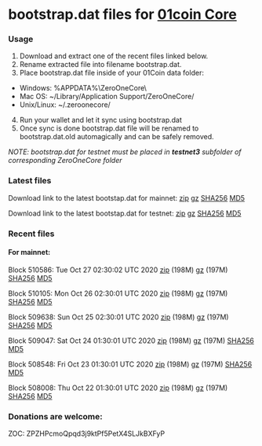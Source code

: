 # bootstrap.dat files for [01coin Core](https://01coin.io)

### Usage

1. Download and extract one of the recent files linked below.
2. Rename extracted file into filename bootstrap.dat.
3. Place bootstrap.dat file inside of your 01Coin data folder:
 - Windows: %APPDATA%\ZeroOneCore\
 - Mac OS: ~/Library/Application Support/ZeroOneCore/
 - Unix/Linux: ~/.zeroonecore/
4. Run your wallet and let it sync using bootstrap.dat
5. Once sync is done bootstrap.dat file will be renamed to bootstrap.dat.old automagically and can be safely removed.

_NOTE: bootstrap.dat for testnet must be placed in **testnet3** subfolder of corresponding ZeroOneCore folder_

### Latest files
Download link to the latest bootstap.dat for mainnet: [zip](https://files.01coin.io/mainnet/bootstrap.dat.zip) [gz](https://files.01coin.io/mainnet/bootstrap.dat.tar.gz) [SHA256](https://files.01coin.io/mainnet/sha256.txt) [MD5](https://files.01coin.io/mainnet/md5.txt)

Download link to the latest bootstap.dat for testnet: [zip](https://files.01coin.io/testnet/bootstrap.dat.zip) [gz](https://files.01coin.io/testnet/bootstrap.dat.tar.gz) [SHA256](https://files.01coin.io/testnet/sha256.txt) [MD5](https://files.01coin.io/testnet/md5.txt)

### Recent files

#### For mainnet:

Block 510586: Tue Oct 27 02:30:02 UTC 2020 [zip](https://files.01coin.io/mainnet/2020-10-27/bootstrap.dat.zip) (198M) [gz](https://files.01coin.io/mainnet/2020-10-27/bootstrap.dat.tar.gz) (197M) [SHA256](https://files.01coin.io/mainnet/2020-10-27/sha256.txt) [MD5](https://files.01coin.io/mainnet/2020-10-27/md5.txt)

Block 510105: Mon Oct 26 02:30:01 UTC 2020 [zip](https://files.01coin.io/mainnet/2020-10-26/bootstrap.dat.zip) (198M) [gz](https://files.01coin.io/mainnet/2020-10-26/bootstrap.dat.tar.gz) (197M) [SHA256](https://files.01coin.io/mainnet/2020-10-26/sha256.txt) [MD5](https://files.01coin.io/mainnet/2020-10-26/md5.txt)

Block 509638: Sun Oct 25 02:30:01 UTC 2020 [zip](https://files.01coin.io/mainnet/2020-10-25/bootstrap.dat.zip) (198M) [gz](https://files.01coin.io/mainnet/2020-10-25/bootstrap.dat.tar.gz) (197M) [SHA256](https://files.01coin.io/mainnet/2020-10-25/sha256.txt) [MD5](https://files.01coin.io/mainnet/2020-10-25/md5.txt)

Block 509047: Sat Oct 24 01:30:01 UTC 2020 [zip](https://files.01coin.io/mainnet/2020-10-24/bootstrap.dat.zip) (198M) [gz](https://files.01coin.io/mainnet/2020-10-24/bootstrap.dat.tar.gz) (197M) [SHA256](https://files.01coin.io/mainnet/2020-10-24/sha256.txt) [MD5](https://files.01coin.io/mainnet/2020-10-24/md5.txt)

Block 508548: Fri Oct 23 01:30:01 UTC 2020 [zip](https://files.01coin.io/mainnet/2020-10-23/bootstrap.dat.zip) (198M) [gz](https://files.01coin.io/mainnet/2020-10-23/bootstrap.dat.tar.gz) (197M) [SHA256](https://files.01coin.io/mainnet/2020-10-23/sha256.txt) [MD5](https://files.01coin.io/mainnet/2020-10-23/md5.txt)

Block 508008: Thu Oct 22 01:30:01 UTC 2020 [zip](https://files.01coin.io/mainnet/2020-10-22/bootstrap.dat.zip) (198M) [gz](https://files.01coin.io/mainnet/2020-10-22/bootstrap.dat.tar.gz) (197M) [SHA256](https://files.01coin.io/mainnet/2020-10-22/sha256.txt) [MD5](https://files.01coin.io/mainnet/2020-10-22/md5.txt)


### Donations are welcome:

ZOC: ZPZHPcmoQpqd3j9ktPf5PetX4SLJkBXFyP
